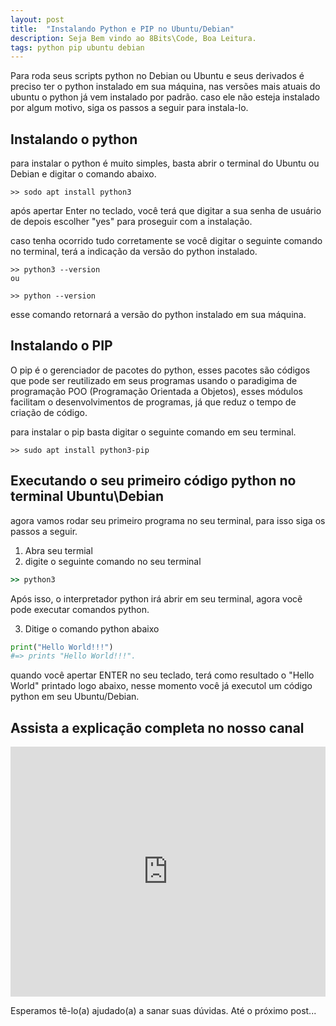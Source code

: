 ```yaml
---
layout: post
title:  "Instalando Python e PIP no Ubuntu/Debian"
description: Seja Bem vindo ao 8Bits\Code, Boa Leitura.
tags: python pip ubuntu debian
---
```


Para roda seus scripts python no Debian ou Ubuntu e seus derivados é preciso
ter o python instalado em sua máquina, nas versões mais atuais do ubuntu o python já vem instalado por padrão.
caso ele não esteja instalado por algum motivo, siga os passos a seguir para instala-lo.

## Instalando o python
para instalar o python é muito simples, basta abrir o terminal do Ubuntu ou Debian e digitar o comando abaixo.

```
>> sodo apt install python3

```
após apertar Enter no teclado, você terá que digitar a sua senha de usuário de depois escolher "yes" para proseguir com a instalação.

caso tenha ocorrido tudo corretamente se você digitar o seguinte comando no terminal, terá a indicação da versão do python instalado.
```
>> python3 --version
ou

>> python --version

```
esse comando retornará a versão do python instalado em sua máquina.


## Instalando o PIP

O pip é o gerenciador de pacotes do python, esses pacotes são códigos que pode ser reutilizado em seus programas usando o paradigima de programação POO (Programação Orientada a Objetos), esses módulos facilitam o desenvolvimentos de programas, já que reduz o tempo de criação de código.

para instalar o pip basta digitar o seguinte comando em seu terminal.

```
>> sudo apt install python3-pip

```
## Executando o seu primeiro código python no terminal Ubuntu\Debian

agora vamos rodar seu primeiro programa no seu terminal, para isso siga os passos a seguir.

1. Abra seu termial 
2. digite o seguinte comando no seu terminal

```ruby
>> python3
```
Após isso, o interpretador python irá abrir em seu terminal, agora vocẽ pode executar comandos python.

3. Ditige o comando python abaixo

```python
print("Hello World!!!")
#=> prints "Hello World!!!".
```

quando você apertar ENTER no seu teclado, terá como resultado o "Hello World" printado logo abaixo, nesse momento você já executol um código python em seu Ubuntu/Debian.

## Assista a explicação completa no nosso canal

<div class="embad">

<iframe width="100%" height="400" src="https://www.youtube.com/embed/CGf-l0ElRFM" frameborder="0" allow="accelerometer; autoplay; clipboard-write; encrypted-media; gyroscope; picture-in-picture" allowfullscreen></iframe>

</div>


Esperamos tê-lo(a) ajudado(a) a sanar suas dúvidas.
Até o próximo post...
